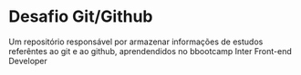 # Desafio Git/Github
Um repositório responsável por armazenar informações de estudos referêntes ao git e ao github, aprendendidos no bbootcamp Inter Front-end Developer
